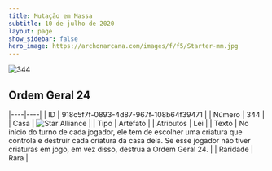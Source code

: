 ```yaml
---
title: Mutação em Massa
subtitle: 10 de julho de 2020
layout: page
show_sidebar: false
hero_image: https://archonarcana.com/images/f/f5/Starter-mm.jpg
---
```


![344](https://cdn.keyforgegame.com/media/card_front/pt/479_344_XM4VGX4M7PC6_pt.png)

## Ordem Geral 24

|----|----|
| ID | 918c5f7f-0893-4d87-967f-108b64f39471 |
| Número | 344 |
| Casa | ![Star Alliance](https://archonarcana.com/images/thumb/7/7d/Star_Alliance.png/22px-Star_Alliance.png "Aliança Estelar") |
| Tipo | Artefato |
| Atributos | Lei |
| Texto | No início do turno de cada jogador, ele tem de escolher uma criatura que controla e destruir cada criatura da  casa dela. Se esse jogador não tiver criaturas em jogo, em vez disso,  destrua a Ordem Geral 24. |
| Raridade | Rara |
